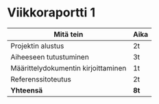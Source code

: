 # Viikkoraportti 1

| Mitä tein                           | Aika   |
| ----------------------------------- | ------ |
| Projektin alustus                   | 2t     |
| Aiheeseen tutustuminen              | 3t     |
| Määrittelydokumentin kirjoittaminen | 1t     |
| Referenssitoteutus                  | 2t     |
| **Yhteensä**                        | **8t** |
